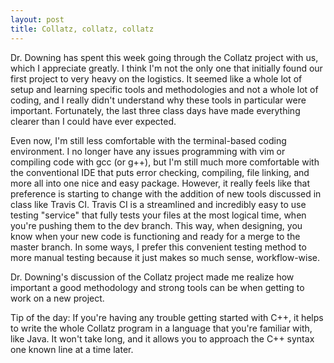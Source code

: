 ```yaml
---
layout: post
title: Collatz, collatz, collatz
---
```


Dr. Downing has spent this week going through the Collatz project with us, which I appreciate greatly. I think I'm not the only one that initially found our first project to very heavy on the logistics. It seemed like a whole lot of setup and learning specific tools and methodologies and not a whole lot of coding, and I really didn't understand why these tools in particular were important. Fortunately, the last three class days have made everything clearer than I could have ever expected. 

Even now, I'm still less comfortable with the terminal-based coding environment. I no longer have any issues programming with vim or compiling code with gcc (or g++), but I'm still much more comfortable with the conventional IDE that puts error checking, compiling, file linking, and more all into one nice and easy package. However, it really feels like that preference is starting to change with the addition of new tools discussed in class like Travis CI. Travis CI is a streamlined and incredibly easy to use testing "service" that fully tests your files at the most logical time, when you're pushing them to the dev branch. This way, when designing, you know when your new code is functioning and ready for a merge to the master branch. In some ways, I prefer this convenient testing method to more manual testing because it just makes so much sense, workflow-wise.

Dr. Downing's discussion of the Collatz project made me realize how important a good methodology and strong tools can be when getting to work on a new project.

Tip of the day: If you're having any trouble getting started with C++, it helps to write the whole Collatz program in a language that you're familiar with, like Java. It won't take long, and it allows you to approach the C++ syntax one known line at a time later. 
